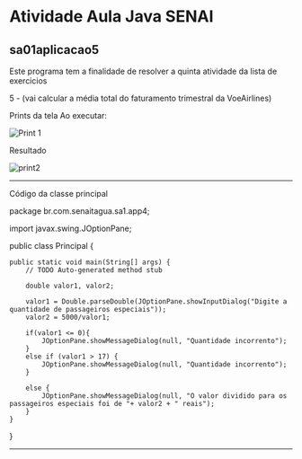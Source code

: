 # Atividade Aula Java SENAI 
## sa01aplicacao5


Este programa tem a finalidade de resolver a quinta atividade da lista de exercicios


5 - (vai calcular a média total do faturamento trimestral da VoeAirlines)

Prints da tela
Ao executar: 

![Print 1](https://user-images.githubusercontent.com/86980974/215864279-63e0b26b-aeb4-41ef-891f-c4af5a67cb4d.PNG)


Resultado


![print2](https://user-images.githubusercontent.com/86980974/215864317-9debe7a7-4d10-40a3-b6f5-7d7a5c974114.PNG)


----------------------------------------------------------------------------------

Código da classe principal

package br.com.senaitagua.sa1.app4;

import javax.swing.JOptionPane;

public class Principal {

	public static void main(String[] args) {
		// TODO Auto-generated method stub
		
		double valor1, valor2;
		
		valor1 = Double.parseDouble(JOptionPane.showInputDialog("Digite a quantidade de passageiros especiais"));
		valor2 = 5000/valor1;
		
		if(valor1 <= 0){
			JOptionPane.showMessageDialog(null, "Quantidade incorrento");
		}
		else if (valor1 > 17) {
			JOptionPane.showMessageDialog(null, "Quantidade incorrento");
		}
		
		else {
			JOptionPane.showMessageDialog(null, "O valor dividido para os passageiros especiais foi de "+ valor2 + " reais");
		}
	}

}
    
----------------------------------------------------------------------------------
